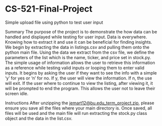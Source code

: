 # CS-521-Final-Project
Simple upload file using python to test user input

Summary
The purpose of the project is to demonstrate the how data can be handled and displayed while testing for user input. Data is everywhere. Knowing how to extract it and use it can be beneficial for finding insights. We begin by extracting the data in listings.csv and pulling them onto the python main file. Using the data we extract from the csv file, we define the parameters of the list which is the name, ticker, and price set in stock.py. The simple usage of information allows the user to retrieve this information as a reference while testing valid inputs or looping them to enter valid inputs. It begins by asking the user if they want to see the info with a simple ‘y’ for yes or ‘n’ for no. If y, the user will view the information. If n, the use will exit. If the user where to continue to view the listing, after viewing it, it will be prompted to end the program. This allows the user not to leave their screen idle.

Instructions
After unzipping the jemart12@bu.edu_term_project.zip, please ensure you save all the files where your main directory is. Once saved, all files will be used and the main file will run extracting the stock.py class object and the data in the list.csv.
